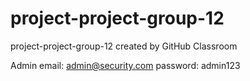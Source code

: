 # project-project-group-12
project-project-group-12 created by GitHub Classroom 

Admin email: admin@security.com password: admin123
